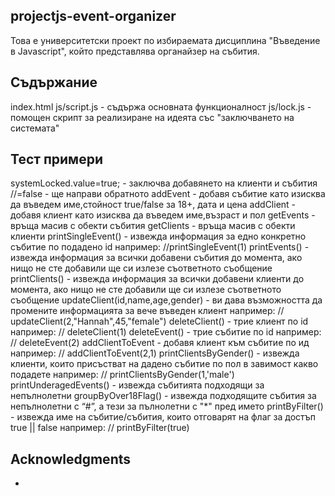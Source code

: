 ## projectjs-event-organizer

Това е университетски проект по избираемата дисциплина "Въведение в Javascript", който представлява органайзер на събития.

## Съдържание

index.html 
js/script.js - съдържа основната функционалност
js/lock.js - помощен скрипт за реализиране на идеята със "заключването на системата"

## Тест примери

systemLocked.value=true; - заключва добавянето на клиенти и събития  //=false - ще направи обратното
addEvent - добавя събитие като изисква да въведем име,стойност true/false за 18+, дата и цена
addClient - добавя клиент като изисква да въведем име,възраст и пол 
getEvents - връща масив с обекти събития
getClients - връща масив с обекти клиенти 
printSingleEvent() - извежда информация за едно конкретно събитие по подадено id
   например: //printSingleEvent(1)
printEvents() - извежда информация за всички добавени събития до момента, ако нищо не сте добавили ще си излезе съответното съобщение
printClients() - извежда информация за всички добавени клиенти до момента, ако нищо не сте добавили ще си излезе съответното съобщение
updateClient(id,name,age,gender) - ви дава възможността да промените информацията за вече въведен клиент 
   например: // updateClient(2,"Hannah",45,"female")
deleteClient() - трие клиент по id
   например: // deleteClient(1)
deleteEvent() - трие събитие по id
   например: // deleteEvent(2)
addClientToEvent - добавя клиент към събитие по ид 
   например: // addClientToEvent(2,1) 
printClientsByGender() - извежда клиенти, които присъстват на дадено събитие по пол в завимост какво подадете 
   например: // printClientsByGender(1,'male')
printUnderagedEvents() - извежда събитията подходящи за непълнолетни
groupByOver18Flag() - извежда подходящите събития за непълнолетни с “#”, а тези за пълнолетни с "*" пред името 
printByFilter() - извежда име на събитие/събития, които отговарят на флаг за достъп true || false
   например: // printByFilter(true)


## Acknowledgments

* 

